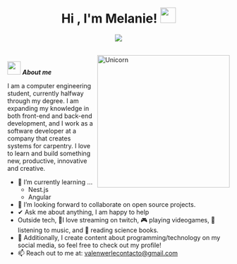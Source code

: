 
<h1 align="center"><b>Hi , I'm Melanie! </b><img src="https://media.giphy.com/media/hvRJCLFzcasrR4ia7z/giphy.gif" width="35"></h1>
<!--  -->
<p align="center">
  <a href="https://github.com/DenverCoder1/readme-typing-svg"><img src="https://readme-typing-svg.herokuapp.com?font=Time+New+Roman&color=cyan&size=25&center=true&vCenter=true&width=600&height=100&lines=Assalamu+O+Alaikum+Warahmatullah..&hearts;++;Self-taught+Front-End+Developer,;Computer+Science+Student,;CTF+Newbie,;Active+Learner/Researcher,;Love+to+learn+new+stuffs..<3"></a>
</p>


<br>

<img align="right" width=300px alt="Unicorn" src="https://media2.giphy.com/media/v1.Y2lkPTc5MGI3NjExZ3Q3Nmd1ZDZ4a2l2bThiZmpnZXZydnJhbzlzbWIwM2RqNHhnbGhxYSZlcD12MV9pbnRlcm5hbF9naWZfYnlfaWQmY3Q9cw/kDaFSyC7tRBNHlLmf2/giphy.gif" />

<img src="https://media2.giphy.com/media/3WuUfTjDqp7ZoDc08P/giphy.gif" width="30px">&nbsp;***About me***

I am a computer engineering student, currently halfway through my degree. I am expanding my knowledge in both front-end and back-end development, and I work as a software developer at a company that creates systems for carpentry. I love to learn and build something new, productive, innovative and creative.
- 🌱 I’m currently learning ...
  - Nest.js
  - Angular
- 👯 I’m looking forward to collaborate on open source projects.
- ✔ Ask me about anything, I am happy to help<br>
- Outside tech, 💜I love streaming on twitch, 🎮 playing videogames, 🎵 listening to music, and 📖 reading science books.
- 👾 Additionally, I create content about programming/technology on my social media, so feel free to check out my profile!
- 📫 Reach out to me at: <a href="valenwerlecontacto@gmail.com">valenwerlecontacto@gmail.com</a>

